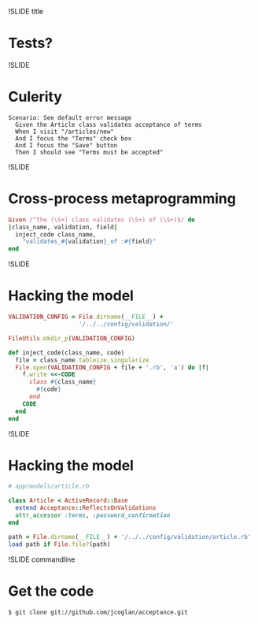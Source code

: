 !SLIDE title
# Tests?


!SLIDE
# Culerity

    Scenario: See default error message
      Given the Article class validates acceptance of terms
      When I visit "/articles/new"
      And I focus the "Terms" check box
      And I focus the "Save" button
      Then I should see "Terms must be accepted"


!SLIDE
# Cross-process metaprogramming

```ruby
Given /^the (\S+) class validates (\S+) of (\S+)$/ do
|class_name, validation, field|
  inject_code class_name,
    "validates_#{validation}_of :#{field}"
end
```

!SLIDE
# Hacking the model

```ruby
VALIDATION_CONFIG = File.dirname(__FILE__) +
                    '/../../config/validation/'

FileUtils.mkdir_p(VALIDATION_CONFIG)

def inject_code(class_name, code)
  file = class_name.tableize.singularize
  File.open(VALIDATION_CONFIG + file + '.rb', 'a') do |f|
    f.write <<-CODE
      class #{class_name}
        #{code}
      end
    CODE
  end
end
```

!SLIDE
# Hacking the model

```ruby
# app/models/article.rb

class Article < ActiveRecord::Base
  extend Acceptance::ReflectsOnValidations
  attr_accessor :terms, :password_confirmation
end

path = File.dirname(__FILE__) + '/../../config/validation/article.rb'
load path if File.file?(path)
```

!SLIDE commandline
# Get the code

    $ git clone git://github.com/jcoglan/acceptance.git

